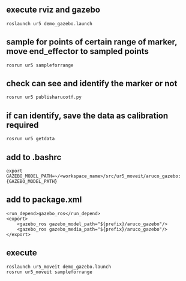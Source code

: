 ## execute rviz and gazebo
```
roslaunch ur5 demo_gazebo.launch
```
## sample for points of certain range of marker, move end_effector to sampled points
```
rosrun ur5 sampleforrange
```
## check can see and identify the marker or not
```
rosrun ur5 publisharucotf.py
```
## if can identify, save the data as calibration required
```
rosrun ur5 getdata
```
## add to .bashrc
```
export GAZEBO_MODEL_PATH=~/<workspace_name>/src/ur5_moveit/aruco_gazebo:{GAZEBO_MODEL_PATH}
```

## add to package.xml
```
<run_depend>gazebo_ros</run_depend> 
<export> 
    <gazebo_ros gazebo_model_path="${prefix}/aruco_gazebo"/> 
    <gazebo_ros gazebo_media_path="${prefix}/aruco_gazebo"/> 
</export>
```
## execute
```
roslaunch ur5_moveit demo_gazebo.launch
rosrun ur5_moveit sampleforrange
```
